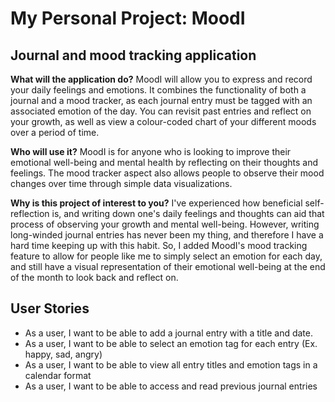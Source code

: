 # My Personal Project: MoodI

## Journal and mood tracking application

**What will the application do?**
MoodI will allow you to express and record your daily feelings and emotions. It combines the functionality of both
a journal and a mood tracker, as each journal entry must be tagged with an associated emotion of the day. You can 
revisit past entries and reflect on your growth, as well as view a colour-coded chart of your different moods over
a period of time.

**Who will use it?**
MoodI is for anyone who is looking to improve their emotional well-being and mental health by reflecting on their 
thoughts and feelings. The mood tracker aspect also allows people to observe their mood changes over time through
simple data visualizations.

**Why is this project of interest to you?**
I've experienced how beneficial self-reflection is, and writing down one's daily feelings and thoughts can aid that
process of observing your growth and mental well-being. However, writing long-winded journal entries has
never been my thing, and therefore I have a hard time keeping up with this habit. So, I added MoodI's mood 
tracking feature to allow for people like me to simply select an emotion for each day, and still have a visual 
representation of their emotional well-being at the end of the month to look back and reflect on. 

## User Stories
- As a user, I want to be able to add a journal entry with a title and date.
- As a user, I want to be able to select an emotion tag for each entry (Ex. happy, sad, angry)
- As a user, I want to be able to view all entry titles and emotion tags in a calendar format
- As a user, I want to be able to access and read previous journal entries